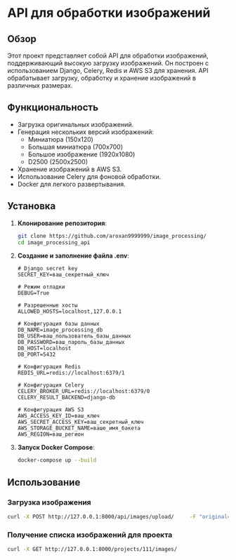 
# API для обработки изображений

## Обзор

Этот проект представляет собой API для обработки изображений, поддерживающий высокую загрузку изображений. Он построен с использованием Django, Celery, Redis и AWS S3 для хранения. API обрабатывает загрузку, обработку и хранение изображений в различных размерах.

## Функциональность

- Загрузка оригинальных изображений.
- Генерация нескольких версий изображений:
  - Миниатюра (150x120)
  - Большая миниатюра (700x700)
  - Большое изображение (1920x1080)
  - D2500 (2500x2500)
- Хранение изображений в AWS S3.
- Использование Celery для фоновой обработки.
- Docker для легкого развертывания.

## Установка

1. **Клонирование репозитория**:
   ```bash
   git clone https://github.com/aroxan9999999/image_processing/
   cd image_processing_api
   ```

2. **Создание и заполнение файла .env**:

   ```plaintext
   # Django secret key
   SECRET_KEY=ваш_секретный_ключ

   # Режим отладки
   DEBUG=True

   # Разрешенные хосты
   ALLOWED_HOSTS=localhost,127.0.0.1

   # Конфигурация базы данных
   DB_NAME=image_processing_db
   DB_USER=ваш_пользователь_базы_данных
   DB_PASSWORD=ваш_пароль_базы_данных
   DB_HOST=localhost
   DB_PORT=5432

   # Конфигурация Redis
   REDIS_URL=redis://localhost:6379/1

   # Конфигурация Celery
   CELERY_BROKER_URL=redis://localhost:6379/0
   CELERY_RESULT_BACKEND=django-db

   # Конфигурация AWS S3
   AWS_ACCESS_KEY_ID=ваш_ключ
   AWS_SECRET_ACCESS_KEY=ваш_секретный_ключ
   AWS_STORAGE_BUCKET_NAME=ваше_имя_бакета
   AWS_REGION=ваш_регион
   ```

3. **Запуск Docker Compose**:

   ```bash
   docker-compose up --build
   ```

## Использование

### Загрузка изображения

```bash
curl -X POST http://127.0.0.1:8000/api/images/upload/     -F "original=@/путь/к/вашему/изображению.jpg"     -F "project_id=111"
```

### Получение списка изображений для проекта

```bash
curl -X GET http://127.0.0.1:8000/projects/111/images/
```
